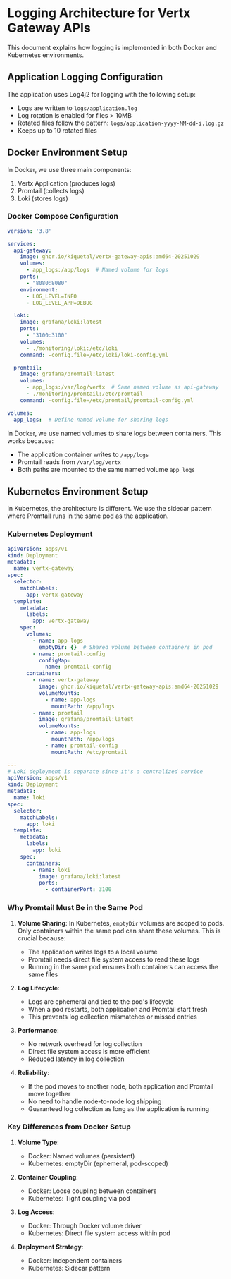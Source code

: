 # Logging Architecture for Vertx Gateway APIs

This document explains how logging is implemented in both Docker and Kubernetes environments.

## Application Logging Configuration

The application uses Log4j2 for logging with the following setup:
- Logs are written to `logs/application.log`
- Log rotation is enabled for files > 10MB
- Rotated files follow the pattern: `logs/application-yyyy-MM-dd-i.log.gz`
- Keeps up to 10 rotated files

## Docker Environment Setup

In Docker, we use three main components:
1. Vertx Application (produces logs)
2. Promtail (collects logs)
3. Loki (stores logs)

### Docker Compose Configuration

```yaml
version: '3.8'

services:
  api-gateway:
    image: ghcr.io/kiquetal/vertx-gateway-apis:amd64-20251029
    volumes:
      - app_logs:/app/logs  # Named volume for logs
    ports:
      - "8080:8080"
    environment:
      - LOG_LEVEL=INFO
      - LOG_LEVEL_APP=DEBUG

  loki:
    image: grafana/loki:latest
    ports:
      - "3100:3100"
    volumes:
      - ./monitoring/loki:/etc/loki
    command: -config.file=/etc/loki/loki-config.yml

  promtail:
    image: grafana/promtail:latest
    volumes:
      - app_logs:/var/log/vertx  # Same named volume as api-gateway
      - ./monitoring/promtail:/etc/promtail
    command: -config.file=/etc/promtail/promtail-config.yml

volumes:
  app_logs:  # Define named volume for sharing logs
```

In Docker, we use named volumes to share logs between containers. This works because:
- The application container writes to `/app/logs`
- Promtail reads from `/var/log/vertx`
- Both paths are mounted to the same named volume `app_logs`

## Kubernetes Environment Setup

In Kubernetes, the architecture is different. We use the sidecar pattern where Promtail runs in the same pod as the application.

### Kubernetes Deployment

```yaml
apiVersion: apps/v1
kind: Deployment
metadata:
  name: vertx-gateway
spec:
  selector:
    matchLabels:
      app: vertx-gateway
  template:
    metadata:
      labels:
        app: vertx-gateway
    spec:
      volumes:
        - name: app-logs
          emptyDir: {}  # Shared volume between containers in pod
        - name: promtail-config
          configMap:
            name: promtail-config
      containers:
        - name: vertx-gateway
          image: ghcr.io/kiquetal/vertx-gateway-apis:amd64-20251029
          volumeMounts:
            - name: app-logs
              mountPath: /app/logs
        - name: promtail
          image: grafana/promtail:latest
          volumeMounts:
            - name: app-logs
              mountPath: /app/logs
            - name: promtail-config
              mountPath: /etc/promtail

---
# Loki deployment is separate since it's a centralized service
apiVersion: apps/v1
kind: Deployment
metadata:
  name: loki
spec:
  selector:
    matchLabels:
      app: loki
  template:
    metadata:
      labels:
        app: loki
    spec:
      containers:
        - name: loki
          image: grafana/loki:latest
          ports:
            - containerPort: 3100
```

### Why Promtail Must Be in the Same Pod

1. **Volume Sharing**: In Kubernetes, `emptyDir` volumes are scoped to pods. Only containers within the same pod can share these volumes. This is crucial because:
   - The application writes logs to a local volume
   - Promtail needs direct file system access to read these logs
   - Running in the same pod ensures both containers can access the same files

2. **Log Lifecycle**: 
   - Logs are ephemeral and tied to the pod's lifecycle
   - When a pod restarts, both application and Promtail start fresh
   - This prevents log collection mismatches or missed entries

3. **Performance**:
   - No network overhead for log collection
   - Direct file system access is more efficient
   - Reduced latency in log collection

4. **Reliability**:
   - If the pod moves to another node, both application and Promtail move together
   - No need to handle node-to-node log shipping
   - Guaranteed log collection as long as the application is running

### Key Differences from Docker Setup

1. **Volume Type**:
   - Docker: Named volumes (persistent)
   - Kubernetes: emptyDir (ephemeral, pod-scoped)

2. **Container Coupling**:
   - Docker: Loose coupling between containers
   - Kubernetes: Tight coupling via pod

3. **Log Access**:
   - Docker: Through Docker volume driver
   - Kubernetes: Direct file system access within pod

4. **Deployment Strategy**:
   - Docker: Independent containers
   - Kubernetes: Sidecar pattern
